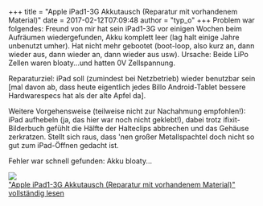+++
title = "Apple iPad1-3G Akkutausch (Reparatur mit vorhandenem Material)"
date = 2017-02-12T07:09:48
author = "typ_o"
+++
Problem war folgendes: Freund von mir hat sein iPad1-3G vor einigen
Wochen beim Aufräumen wiedergefunden, Akku komplett leer (lag halt
einige Jahre unbenutzt umher). Hat nicht mehr gebootet (boot-loop, also
kurz an, dann wieder aus, dann wieder an, dann wieder aus usw). Ursache:
Beide LiPo Zellen waren bloaty...und hatten 0V Zellspannung.  
  
Reparaturziel: iPad soll (zumindest bei Netzbetrieb) wieder benutzbar
sein \[mal davon ab, dass heute eigentlich jedes Billo Android-Tablet
bessere Hardwarespecs hat als der alte Apfel da\].  
  
Weitere Vorgehensweise (teilweise nicht zur Nachahmung empfohlen\!):  
iPad aufhebeln (ja, das hier war noch nicht geklebt\!), dabei trotz
ifixit-Bilderbuch gefühlt die Hälfte der Halteclips abbrechen und das
Gehäuse zerkratzen. Stellt sich raus, dass 'nen großer Metallspachtel
doch nicht so gut zum iPad-Öffnen gedacht ist.  
  
Fehler war schnell gefunden: Akku bloaty...  
  
[![](https://flipdot.org/blog/uploads/ipad-bloaty1.serendipityThumb.jpg)](https://flipdot.org/blog/uploads/ipad-bloaty1.jpg)  
["Apple iPad1-3G Akkutausch (Reparatur mit vorhandenem Material)"
vollständig
lesen](https://flipdot.org/blog/archives/367-Apple-iPad1-3G-Akkutausch-Reparatur-mit-vorhandenem-Material.html#extended)
